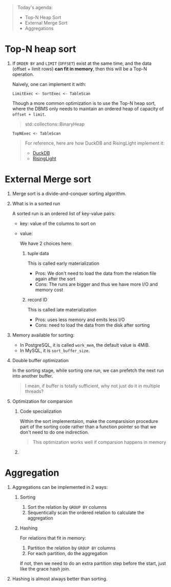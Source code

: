 > Today's agenda:
>
> * Top-N Heap Sort
> * External Merge Sort
> * Aggregations

# Top-N heap sort

1. If `ORDER BY` and `LIMIT` (`OFFSET`) exist at the same time, and the data 
   (offset + limit rows) **can fit in memory**, then this will be a Top-N 
   operation.

   Naively, one can implement it with:

   ```
   LimitExec <- SortExec <- TableScan
   ```

   Though a more common optimization is to use the Top-N heap sort, where the
   DBMS only needs to maintain an ordered heap of capacity of `offset + limit`.

   > std::collections::BinaryHeap

   ```
   TopNExec <- TableScan
   ```

   > For reference, here are how DuckDB and RisingLight implement it:
   >
   > * [DuckDB](https://github.com/duckdb/duckdb/pull/287)
   > * [RisingLight](https://github.com/risinglightdb/risinglight/blob/b391b48584fffdafbc36aabb7d8b569be690d0a1/src/executor/top_n.rs)

# External Merge sort

1. Merge sort is a divide-and-conquer sorting algorithm.

2. What is in a sorted run

   A sorted run is an ordered list of key-value pairs:

   * key: value of the columns to sort on
   * value:
     
     We have 2 choices here:

     1. tuple data

        This is called early materialization

        * Pros: We don't need to load the data from the relation file again after the sort
        * Cons: The runs are bigger and thus we have more I/O and memory cost
        
     2. record ID

        This is called late materialization

        * Pros: uses less memory and emits less I/O
        * Cons: need to load the data from the disk after sorting

3. Memory available for sorting:

   * In PostgreSQL, it is called `work_mem`, the default value is 4MiB.
   * In MySQL, it is `sort_buffer_size`.

4. Double buffer optimization

   In the sorting stage, while sorting one run, we can prefetch the next run 
   into another buffer.

   > I mean, if buffer is totally sufficient, why not just do it in multiple
   > threads?

5. Optimization for comparsion

   1. Code specialization

      Within the sort implementaion, make the comparsision procedure part of 
      the sorting code rather than a function pointer so that we don't need to
      do one indirection.
      
      > This optimization works well if comparsion happens in memory
   
    2. 

# Aggregation

1. Aggregations can be implemented in 2 ways:

   1. Sorting
      
      1. Sort the relation by `GROUP BY` columns
      2. Sequentically scan the ordered relation to calculate the aggregation
      
   2. Hashing 
      
      For relations that fit in memory:
      1. Partition the relation by `GROUP BY` columns
      2. For each partition, do the aggregation

      If not, then we need to do an extra partition step before the start, just
      like the grace hash join.

2. Hashing is almost always better than sorting.
